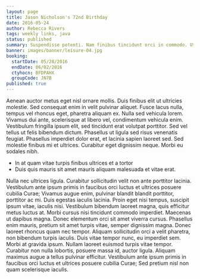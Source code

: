 ```yaml
---
layout: page
title: Jason Nicholson's 72nd Birthday
date: 2016-05-24
author: Rebecca Rivers
tags: weekly links, java
status: published
summary: Suspendisse potenti. Nam finibus tincidunt orci in commodo. Ut vitae.
banner: images/banner/leisure-04.jpg
booking:
  startDate: 05/28/2016
  endDate: 06/02/2016
  ctyhocn: BFDPAHX
  groupCode: JN7B
published: true
---
```

Aenean auctor metus eget nisl ornare mollis. Duis finibus elit ut ultricies molestie. Sed consequat enim in velit pulvinar aliquet. Fusce lacus nulla, tempus vel rhoncus eget, pharetra aliquam ex. Nulla sed vehicula lorem. Vivamus dui ante, scelerisque at libero vel, condimentum vehicula enim. Vestibulum fringilla ipsum elit, sed tincidunt erat volutpat porttitor. Sed vel tellus ut felis bibendum dictum. Phasellus ut ligula sed risus venenatis feugiat. Phasellus imperdiet dolor erat, et lacinia sapien laoreet sed. Sed molestie finibus mi et ultrices. Curabitur eget dignissim neque. Morbi eu sodales nibh.

* In at quam vitae turpis finibus ultrices et a tortor
* Duis quis mauris sit amet mauris aliquam malesuada et vitae erat.

Nulla nec ultrices ligula. Curabitur sollicitudin velit non ante porttitor lacinia. Vestibulum ante ipsum primis in faucibus orci luctus et ultrices posuere cubilia Curae; Vivamus augue enim, pulvinar blandit blandit porttitor, porttitor ac mi. Duis egestas iaculis lacinia. Proin eget nisi tempus, suscipit ipsum vitae, iaculis nisi. Vestibulum bibendum laoreet magna, quis efficitur metus luctus at.
Morbi cursus nisi tincidunt commodo imperdiet. Maecenas ut dapibus magna. Donec elementum orci sit amet viverra cursus. Phasellus enim mauris, pretium sit amet turpis vitae, semper dignissim magna. Donec laoreet rhoncus quam nec tempor. Aliquam sollicitudin orci a velit pharetra, non bibendum turpis iaculis. Duis vitae tempor nunc, eu imperdiet sem. Morbi at gravida ipsum. Nullam laoreet euismod turpis vitae tempor. Curabitur non nulla lobortis, posuere massa id, auctor ligula. Aliquam maximus augue a tellus pulvinar efficitur. Vestibulum ante ipsum primis in faucibus orci luctus et ultrices posuere cubilia Curae; Sed pretium nisl non quam scelerisque iaculis.
